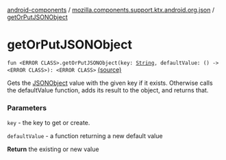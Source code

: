 [android-components](../index.md) / [mozilla.components.support.ktx.android.org.json](index.md) / [getOrPutJSONObject](./get-or-put-j-s-o-n-object.md)

# getOrPutJSONObject

`fun <ERROR CLASS>.getOrPutJSONObject(key: `[`String`](https://kotlinlang.org/api/latest/jvm/stdlib/kotlin/-string/index.html)`, defaultValue: () -> <ERROR CLASS>): <ERROR CLASS>` [(source)](https://github.com/mozilla-mobile/android-components/blob/master/components/support/ktx/src/main/java/mozilla/components/support/ktx/android/org/json/JSONObject.kt#L84)

Gets the [JSONObject](#) value with the given key if it exists.
Otherwise calls the defaultValue function, adds its
result to the object, and returns that.

### Parameters

`key` - the key to get or create.

`defaultValue` - a function returning a new default value

**Return**
the existing or new value

